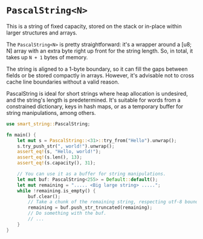 # `PascalString<N>`

This is a string of fixed capacity, stored on the stack or in-place within larger structures and arrays.

The `PascalString<N>` is pretty straightforward: it's a wrapper around a [u8; N] array with an extra byte
right up front for the string length. So, in total, it takes up `N + 1` bytes of memory.

The string is aligned to a 1-byte boundary, so it can fill the gaps between fields or be stored compactly
in arrays. However, it's advisable not to cross cache line boundaries without a valid reason.

PascalString is ideal for short strings where heap allocation is undesired, and the string's length
is predetermined. It's suitable for words from a constrained dictionary, keys in hash maps,
or as a temporary buffer for string manipulations, among others.

```rust
use smart_string::PascalString;

fn main() {
    let mut s = PascalString::<31>::try_from("Hello").unwrap();
    s.try_push_str(", world!").unwrap();
    assert_eq!(s, "Hello, world!");
    assert_eq!(s.len(), 13);
    assert_eq!(s.capacity(), 31);

    // You can use it as a buffer for string manipulations.
    let mut buf: PascalString<255> = Default::default();
    let mut remaining = "..... <Big large string> .....";
    while !remaining.is_empty() {
        buf.clear();
        // Take a chunk of the remaining string, respecting utf-8 boundaries.
        remaining = buf.push_str_truncated(remaining);
        // Do something with the buf.
        // ...
    }
}
```
